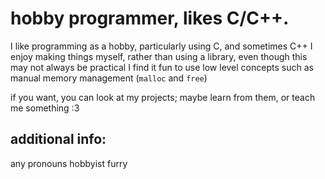 # hobby programmer, likes C/C++.
I like programming as a hobby, particularly using C, and sometimes C++
I enjoy making things myself, rather than using a library, even though this may not always be practical
I find it fun to use low level concepts such as manual memory management (`malloc` and `free`)

if you want, you can look at my projects; maybe learn from them, or teach me something :3

## additional info:
any pronouns
hobbyist
furry
